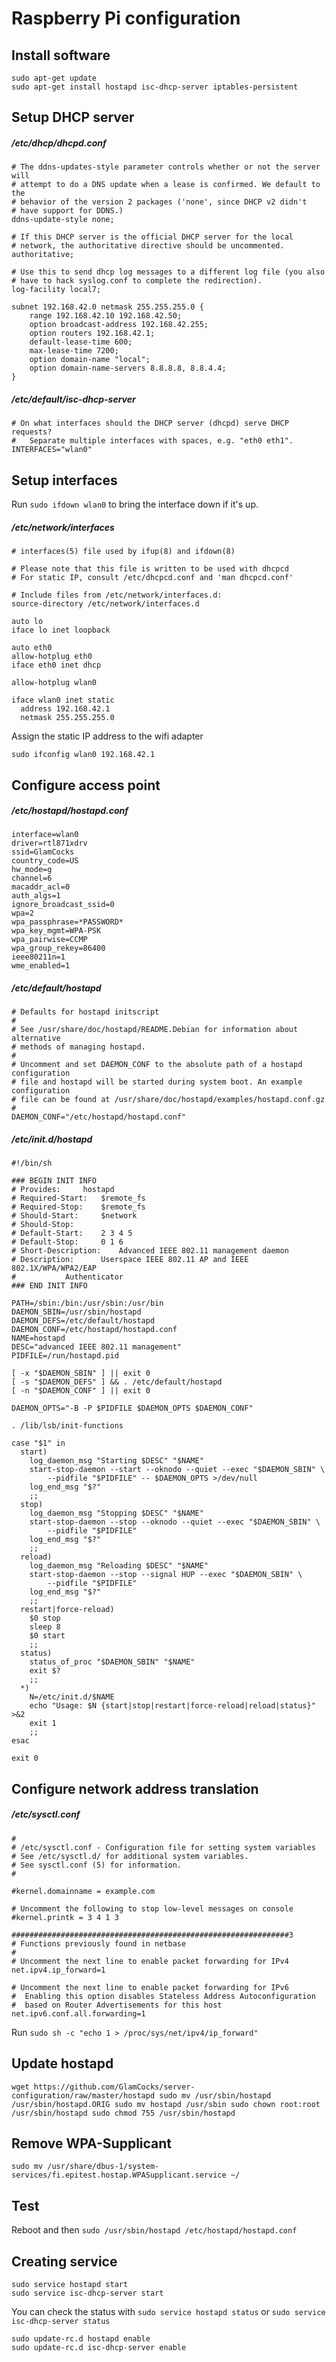 # Raspberry Pi configuration

## Install software

```
sudo apt-get update
sudo apt-get install hostapd isc-dhcp-server iptables-persistent
```

## Setup DHCP server

##### /etc/dhcp/dhcpd.conf
```
# The ddns-updates-style parameter controls whether or not the server will
# attempt to do a DNS update when a lease is confirmed. We default to the
# behavior of the version 2 packages ('none', since DHCP v2 didn't
# have support for DDNS.)
ddns-update-style none;

# If this DHCP server is the official DHCP server for the local
# network, the authoritative directive should be uncommented.
authoritative;

# Use this to send dhcp log messages to a different log file (you also
# have to hack syslog.conf to complete the redirection).
log-facility local7;

subnet 192.168.42.0 netmask 255.255.255.0 {
	range 192.168.42.10 192.168.42.50;
	option broadcast-address 192.168.42.255;
	option routers 192.168.42.1;
	default-lease-time 600;
	max-lease-time 7200;
	option domain-name "local";
	option domain-name-servers 8.8.8.8, 8.8.4.4;
}
```

##### /etc/default/isc-dhcp-server

```
# On what interfaces should the DHCP server (dhcpd) serve DHCP requests?
#	Separate multiple interfaces with spaces, e.g. "eth0 eth1".
INTERFACES="wlan0"
```

## Setup interfaces

Run `sudo ifdown wlan0` to bring the interface down if it's up.

##### /etc/network/interfaces

```
# interfaces(5) file used by ifup(8) and ifdown(8)

# Please note that this file is written to be used with dhcpcd
# For static IP, consult /etc/dhcpcd.conf and 'man dhcpcd.conf'

# Include files from /etc/network/interfaces.d:
source-directory /etc/network/interfaces.d

auto lo
iface lo inet loopback

auto eth0
allow-hotplug eth0
iface eth0 inet dhcp
 
allow-hotplug wlan0

iface wlan0 inet static
  address 192.168.42.1
  netmask 255.255.255.0
```

Assign the static IP address to the wifi adapter 

```
sudo ifconfig wlan0 192.168.42.1
```

## Configure access point

##### /etc/hostapd/hostapd.conf

```
interface=wlan0
driver=rtl871xdrv
ssid=GlamCocks
country_code=US
hw_mode=g
channel=6
macaddr_acl=0
auth_algs=1
ignore_broadcast_ssid=0
wpa=2
wpa_passphrase=*PASSWORD*
wpa_key_mgmt=WPA-PSK
wpa_pairwise=CCMP
wpa_group_rekey=86400
ieee80211n=1
wme_enabled=1
```

##### /etc/default/hostapd

```
# Defaults for hostapd initscript
#
# See /usr/share/doc/hostapd/README.Debian for information about alternative
# methods of managing hostapd.
#
# Uncomment and set DAEMON_CONF to the absolute path of a hostapd configuration
# file and hostapd will be started during system boot. An example configuration
# file can be found at /usr/share/doc/hostapd/examples/hostapd.conf.gz
#
DAEMON_CONF="/etc/hostapd/hostapd.conf"
```

##### /etc/init.d/hostapd

```
#!/bin/sh

### BEGIN INIT INFO
# Provides:		hostapd
# Required-Start:	$remote_fs
# Required-Stop:	$remote_fs
# Should-Start:		$network
# Should-Stop:
# Default-Start:	2 3 4 5
# Default-Stop:		0 1 6
# Short-Description:	Advanced IEEE 802.11 management daemon
# Description:		Userspace IEEE 802.11 AP and IEEE 802.1X/WPA/WPA2/EAP
#			Authenticator
### END INIT INFO

PATH=/sbin:/bin:/usr/sbin:/usr/bin
DAEMON_SBIN=/usr/sbin/hostapd
DAEMON_DEFS=/etc/default/hostapd
DAEMON_CONF=/etc/hostapd/hostapd.conf
NAME=hostapd
DESC="advanced IEEE 802.11 management"
PIDFILE=/run/hostapd.pid

[ -x "$DAEMON_SBIN" ] || exit 0
[ -s "$DAEMON_DEFS" ] && . /etc/default/hostapd
[ -n "$DAEMON_CONF" ] || exit 0

DAEMON_OPTS="-B -P $PIDFILE $DAEMON_OPTS $DAEMON_CONF"

. /lib/lsb/init-functions

case "$1" in
  start)
	log_daemon_msg "Starting $DESC" "$NAME"
	start-stop-daemon --start --oknodo --quiet --exec "$DAEMON_SBIN" \
		--pidfile "$PIDFILE" -- $DAEMON_OPTS >/dev/null
	log_end_msg "$?"
	;;
  stop)
	log_daemon_msg "Stopping $DESC" "$NAME"
	start-stop-daemon --stop --oknodo --quiet --exec "$DAEMON_SBIN" \
		--pidfile "$PIDFILE"
	log_end_msg "$?"
	;;
  reload)
  	log_daemon_msg "Reloading $DESC" "$NAME"
	start-stop-daemon --stop --signal HUP --exec "$DAEMON_SBIN" \
		--pidfile "$PIDFILE"
	log_end_msg "$?"
	;;
  restart|force-reload)
  	$0 stop
	sleep 8
	$0 start
	;;
  status)
	status_of_proc "$DAEMON_SBIN" "$NAME"
	exit $?
	;;
  *)
	N=/etc/init.d/$NAME
	echo "Usage: $N {start|stop|restart|force-reload|reload|status}" >&2
	exit 1
	;;
esac

exit 0
```

## Configure network address translation

##### /etc/sysctl.conf

```
#
# /etc/sysctl.conf - Configuration file for setting system variables
# See /etc/sysctl.d/ for additional system variables.
# See sysctl.conf (5) for information.
#

#kernel.domainname = example.com

# Uncomment the following to stop low-level messages on console
#kernel.printk = 3 4 1 3

##############################################################3
# Functions previously found in netbase
#
# Uncomment the next line to enable packet forwarding for IPv4
net.ipv4.ip_forward=1

# Uncomment the next line to enable packet forwarding for IPv6
#  Enabling this option disables Stateless Address Autoconfiguration
#  based on Router Advertisements for this host
net.ipv6.conf.all.forwarding=1
```

Run `sudo sh -c "echo 1 > /proc/sys/net/ipv4/ip_forward"` 

## Update hostapd

`wget https://github.com/GlamCocks/server-configuration/raw/master/hostapd
sudo mv /usr/sbin/hostapd /usr/sbin/hostapd.ORIG
sudo mv hostapd /usr/sbin
sudo chown root:root /usr/sbin/hostapd
sudo chmod 755 /usr/sbin/hostapd`

## Remove WPA-Supplicant

`sudo mv /usr/share/dbus-1/system-services/fi.epitest.hostap.WPASupplicant.service ~/`

## Test

Reboot and then `sudo /usr/sbin/hostapd /etc/hostapd/hostapd.conf`

## Creating service

```
sudo service hostapd start
sudo service isc-dhcp-server start
```

You can check the status with `sudo service hostapd status` or `sudo service isc-dhcp-server status`

```
sudo update-rc.d hostapd enable
sudo update-rc.d isc-dhcp-server enable
```
